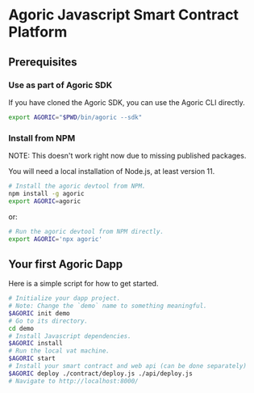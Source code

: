 # Agoric Javascript Smart Contract Platform

## Prerequisites

### Use as part of Agoric SDK

If you have cloned the Agoric SDK, you can use the Agoric CLI directly.

```sh
export AGORIC="$PWD/bin/agoric --sdk"
```

### Install from NPM

NOTE: This doesn't work right now due to missing published packages.

You will need a local installation of Node.js, at least version 11.

```sh
# Install the agoric devtool from NPM.
npm install -g agoric
export AGORIC=agoric
```

or:

```sh
# Run the agoric devtool from NPM directly.
export AGORIC='npx agoric'
```

## Your first Agoric Dapp

Here is a simple script for how to get started.

```sh
# Initialize your dapp project.
# Note: Change the `demo` name to something meaningful.
$AGORIC init demo
# Go to its directory.
cd demo
# Install Javascript dependencies.
$AGORIC install
# Run the local vat machine.
$AGORIC start
# Install your smart contract and web api (can be done separately)
$AGORIC deploy ./contract/deploy.js ./api/deploy.js
# Navigate to http://localhost:8000/
```
